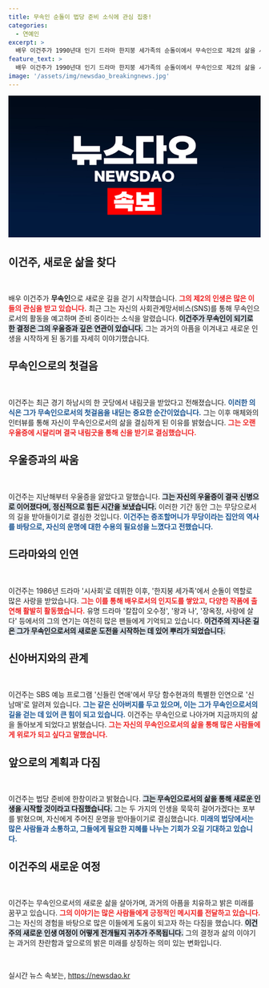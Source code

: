 ```yaml
---
title: 무속인 순돌이 법당 준비 소식에 관심 집중!
categories:
  - 연예인
excerpt: >
  배우 이건주가 1990년대 인기 드라마 한지붕 세가족의 순돌이에서 무속인으로 제2의 삶을 시작했다. 심각한 우울증을 이겨내고 법당 준비 중이며, 가족의 전통을 이어가겠다는 그의 이야기가 화제를 모으고 있다.
feature_text: >
  배우 이건주가 1990년대 인기 드라마 한지붕 세가족의 순돌이에서 무속인으로 제2의 삶을 시작했다. 심각한 우울증을 이겨내고 법당 준비 중이며, 가족의 전통을 이어가겠다는 그의 이야기가 화제를 모으고 있다.
image: '/assets/img/newsdao_breakingnews.jpg'
---
```


<p><img src="/assets/img/newsdao_breakingnews.jpg" alt="bookingtag 속보" /></p>

<h2 data-ke-size="size26">이건주, 새로운 삶을 찾다</h2>

<p data-ke-size="size16">&nbsp;</p>

<p>배우 이건주가 <strong>무속인</strong>으로 새로운 길을 걷기 시작했습니다. <b><span style="color: #ee2323;">그의 제2의 인생은 많은 이들의 관심을 받고 있습니다.</span></b> 최근 그는 자신의 사회관계망서비스(SNS)를 통해 무속인으로서의 활동을 예고하며 준비 중이라는 소식을 알렸습니다. <b><span style="background-color: #21538527;">이건주가 무속인이 되기로 한 결정은 그의 우울증과 깊은 연관이 있습니다.</span></b> 그는 과거의 아픔을 이겨내고 새로운 인생을 시작하게 된 동기를 자세히 이야기했습니다.</p>

<h2 data-ke-size="size26">무속인으로의 첫걸음</h2>

<p data-ke-size="size16">&nbsp;</p>

<p>이건주는 최근 경기 하남시의 한 굿당에서 내림굿을 받았다고 전해졌습니다. <b><span style="color: #1a5490;">이러한 의식은 그가 무속인으로서의 첫걸음을 내딛는 중요한 순간이었습니다.</span></b> 그는 이후 매체와의 인터뷰를 통해 자신이 무속인으로서의 삶을 결심하게 된 이유를 밝혔습니다. <b><span style="color: #ee2323;">그는 오랜 우울증에 시달리며 결국 내림굿을 통해 신을 받기로 결심했습니다.</span></b></p>

<h2 data-ke-size="size26">우울증과의 싸움</h2>

<p data-ke-size="size16">&nbsp;</p>

<p>이건주는 지난해부터 우울증을 앓았다고 말했습니다. <b><span style="background-color: #21538527;">그는 자신의 우울증이 결국 신병으로 이어졌다며, 정신적으로 힘든 시간을 보냈습니다.</span></b> 이러한 기간 동안 그는 무당으로서의 길을 받아들이기로 결심한 것입니다. <b><span style="color: #1a5490;">이건주는 증조할머니가 무당이라는 집안의 역사를 바탕으로, 자신의 운명에 대한 수용의 필요성을 느꼈다고 전했습니다.</span></b></p>

<h2 data-ke-size="size26">드라마와의 인연</h2>

<p data-ke-size="size16">&nbsp;</p>

<p>이건주는 1986년 드라마 '시사회'로 데뷔한 이후, '한지붕 세가족'에서 순돌이 역할로 많은 사랑을 받았습니다. <b><span style="color: #ee2323;">그는 이를 통해 배우로서의 인지도를 쌓았고, 다양한 작품에 출연해 활발히 활동했습니다.</span></b> 유명 드라마 '칼잡이 오수정', '왕과 나', '장옥정, 사랑에 살다' 등에서의 그의 연기는 여전히 많은 팬들에게 기억되고 있습니다. <b><span style="background-color: #21538527;">이건주의 지나온 길은 그가 무속인으로서의 새로운 도전을 시작하는 데 있어 뿌리가 되었습니다.</span></b></p>

<h2 data-ke-size="size26">신아버지와의 관계</h2>

<p data-ke-size="size16">&nbsp;</p>

<p>이건주는 SBS 예능 프로그램 '신들린 연애'에서 무당 함수현과의 특별한 인연으로 '신남매'로 알려져 있습니다. <b><span style="color: #1a5490;">그는 같은 신아버지를 두고 있으며, 이는 그가 무속인으로서의 길을 걷는 데 있어 큰 힘이 되고 있습니다.</span></b> 이건주는 무속인으로 나아가며 지금까지의 삶을 돌아보게 되었다고 밝혔습니다. <b><span style="color: #ee2323;">그는 자신의 무속인으로서의 삶을 통해 많은 사람들에게 위로가 되고 싶다고 말했습니다.</span></b></p>

<h2 data-ke-size="size26">앞으로의 계획과 다짐</h2>

<p data-ke-size="size16">&nbsp;</p>

<p>이건주는 법당 준비에 한창이라고 밝혔습니다. <b><span style="background-color: #21538527;">그는 무속인으로서의 삶을 통해 새로운 인생을 시작할 것이라고 다짐했습니다.</span></b> 그는 두 가지의 인생을 묵묵히 걸어가겠다는 포부를 밝혔으며, 자신에게 주어진 운명을 받아들이기로 결심했습니다. <b><span style="color: #1a5490;">미래의 법당에서는 많은 사람들과 소통하고, 그들에게 필요한 지혜를 나누는 기회가 오길 기대하고 있습니다.</span></b></p>

<h2 data-ke-size="size26">이건주의 새로운 여정</h2>

<p data-ke-size="size16">&nbsp;</p>

<p>이건주는 무속인으로서의 새로운 삶을 살아가며, 과거의 아픔을 치유하고 밝은 미래를 꿈꾸고 있습니다. <b><span style="color: #ee2323;">그의 이야기는 많은 사람들에게 긍정적인 메시지를 전달하고 있습니다.</span></b> 그는 자신의 경험을 바탕으로 많은 이들에게 도움이 되고자 하는 다짐을 했습니다. <b><span style="background-color: #21538527;">이건주의 새로운 인생 여정이 어떻게 전개될지 귀추가 주목됩니다.</span></b> 그의 결정과 삶의 이야기는 과거의 찬란함과 앞으로의 밝은 미래를 상징하는 의미 있는 변화입니다.   </p>

<p data-ke-size="size16">&nbsp;</p>
실시간 뉴스 속보는, <a href="https://newsdao.kr" rel="dofollow">https://newsdao.kr</a>


